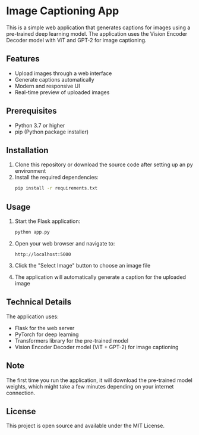 # Image Captioning App

This is a simple web application that generates captions for images using a pre-trained deep learning model. The application uses the Vision Encoder Decoder model with ViT and GPT-2 for image captioning.

## Features

- Upload images through a web interface
- Generate captions automatically
- Modern and responsive UI
- Real-time preview of uploaded images

## Prerequisites

- Python 3.7 or higher
- pip (Python package installer)

## Installation

1. Clone this repository or download the source code
   after setting up an py environment
2. Install the required dependencies:
   ```bash
   pip install -r requirements.txt
   ```

## Usage

1. Start the Flask application:

   ```bash
   python app.py
   ```

2. Open your web browser and navigate to:

   ```
   http://localhost:5000
   ```

3. Click the "Select Image" button to choose an image file
4. The application will automatically generate a caption for the uploaded image

## Technical Details

The application uses:

- Flask for the web server
- PyTorch for deep learning
- Transformers library for the pre-trained model
- Vision Encoder Decoder model (ViT + GPT-2) for image captioning

## Note

The first time you run the application, it will download the pre-trained model weights, which might take a few minutes depending on your internet connection.

## License

This project is open source and available under the MIT License.
